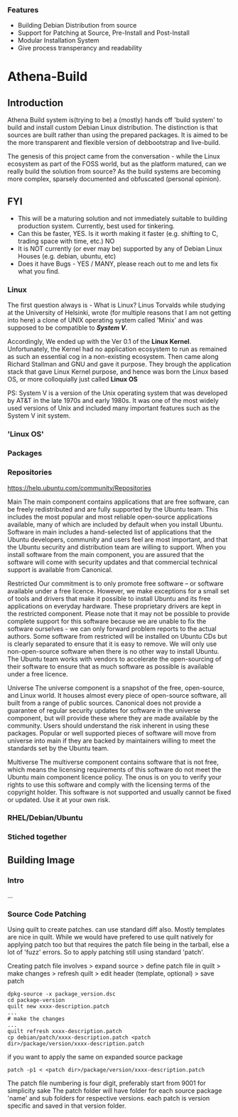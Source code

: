 ### Features
- Building Debian Distribution from source
- Support for Patching at Source, Pre-Install and Post-Install
- Modular Installation System
- Give process transperancy and readability

# Athena-Build

## Introduction
Athena Build system is(trying to be) a (mostly) hands off 'build system' to build and install custom Debian Linux distribution. The distinction is that  sources are built rather than using the prepared packages. It is aimed to be the more transparent and flexible version of debbootstrap and live-build.

The genesis of this project came from the conversation - while the Linux ecosystem as part of the FOSS world, but as the platform matured, can we really build the solution from source? As the build systems are becoming more complex, sparsely documented and obfuscated (personal opinion).

## FYI
 - This will be a maturing solution and not immediately suitable to building production system. Currently, best used for tinkering.
 - Can this be faster, YES. Is it worth making it faster (e.g. shifting to C, trading space with time, etc.) NO
 - It is NOT currently (or ever may be) supported by any of Debian Linux Houses (e.g. debian, ubuntu, etc)
 - Does it have Bugs - YES / MANY, please reach out to me and lets fix what you find.

### Linux
The first question always is - What is Linux?  Linus Torvalds while studying at the University of Helsinki, wrote (for multiple reasons that I am not getting into here) a clone of UNIX operating system called 'Minix' and was supposed to be compatible to ***System V***. 

Accordingly, We ended up with the Ver 0.1 of the **Linux Kernel**. Unfortunately, the Kernel had no application ecosystem to run as remained as such an essential cog in a non-existing ecosystem. Then came along Richard Stallman and GNU and gave it purpose. They brough the application stack that gave Linux Kernel purpose, and hence was born the Linux based OS, or more colloquially just called **Linux OS** 

PS: System V is a version of the Unix operating system that was developed by AT&T in the late 1970s and early 1980s. It was one of the most widely used versions of Unix and included many important features such as the System V init system. 



### 'Linux OS'

### Packages

### Repositories
https://help.ubuntu.com/community/Repositories

Main
The main component contains applications that are free software, can be freely redistributed and are fully supported by the Ubuntu team. This includes the most popular and most reliable open-source applications available, many of which are included by default when you install Ubuntu. Software in main includes a hand-selected list of applications that the Ubuntu developers, community and users feel are most important, and that the Ubuntu security and distribution team are willing to support. When you install software from the main component, you are assured that the software will come with security updates and that commercial technical support is available from Canonical.

Restricted
Our commitment is to only promote free software – or software available under a free licence. However, we make exceptions for a small set of tools and drivers that make it possible to install Ubuntu and its free applications on everyday hardware. These proprietary drivers are kept in the restricted component. Please note that it may not be possible to provide complete support for this software because we are unable to fix the software ourselves - we can only forward problem reports to the actual authors. Some software from restricted will be installed on Ubuntu CDs but is clearly separated to ensure that it is easy to remove. We will only use non-open-source software when there is no other way to install Ubuntu. The Ubuntu team works with vendors to accelerate the open-sourcing of their software to ensure that as much software as possible is available under a free licence.

Universe
The universe component is a snapshot of the free, open-source, and Linux world. It houses almost every piece of open-source software, all built from a range of public sources. Canonical does not provide a guarantee of regular security updates for software in the universe component, but will provide these where they are made available by the community. Users should understand the risk inherent in using these packages. Popular or well supported pieces of software will move from universe into main if they are backed by maintainers willing to meet the standards set by the Ubuntu team.

Multiverse
The multiverse component contains software that is not free, which means the licensing requirements of this software do not meet the Ubuntu main component licence policy. The onus is on you to verify your rights to use this software and comply with the licensing terms of the copyright holder. This software is not supported and usually cannot be fixed or updated. Use it at your own risk.

### RHEL/Debian/Ubuntu

### Stiched together


## Building Image

### Intro

...

### Source Code Patching
Using quilt to create patches. can use standard diff also. Mostly templates are nice in quilt. While we would have prefered to use quilt natively for applying patch too but that requires the patch file being in the tarball, else a lot of 'fuzz' errors. So to apply patching still using standard 'patch'.

Creating patch file involves > expand source > define patch file in quilt > make changes > refresh quilt > edit header (template, optional) > save patch
```
dpkg-source -x package_version.dsc
cd package-version
quilt new xxxx-description.patch
...
# make the changes
...
quilt refresh xxxx-description.patch
cp debian/patch/xxxx-description.patch <patch dir>/package/version/xxxx-description.patch
```

if you want to apply the same on expanded source package
```
patch -p1 < <patch dir>/package/version/xxxx-description.patch
```

The patch file numbering is four digit, preferably start from 9001 for simplicity sake
The patch folder will have folder for each source package 'name' and sub folders for respective versions. each patch is version specific and saved in that version folder.
